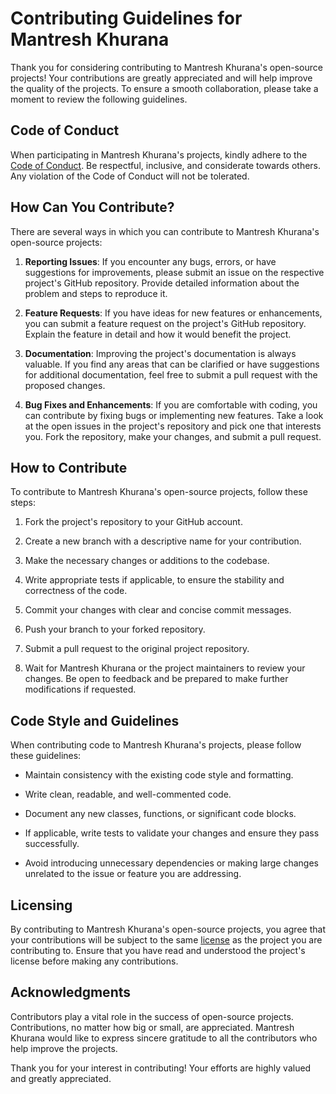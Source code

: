 # Contributing Guidelines for Mantresh Khurana

Thank you for considering contributing to Mantresh Khurana's open-source projects! Your contributions are greatly appreciated and will help improve the quality of the projects. To ensure a smooth collaboration, please take a moment to review the following guidelines.

## Code of Conduct

When participating in Mantresh Khurana's projects, kindly adhere to the [Code of Conduct](CODE_OF_CONDUCT.md). Be respectful, inclusive, and considerate towards others. Any violation of the Code of Conduct will not be tolerated.

## How Can You Contribute?

There are several ways in which you can contribute to Mantresh Khurana's open-source projects:

1. **Reporting Issues**: If you encounter any bugs, errors, or have suggestions for improvements, please submit an issue on the respective project's GitHub repository. Provide detailed information about the problem and steps to reproduce it.

2. **Feature Requests**: If you have ideas for new features or enhancements, you can submit a feature request on the project's GitHub repository. Explain the feature in detail and how it would benefit the project.

3. **Documentation**: Improving the project's documentation is always valuable. If you find any areas that can be clarified or have suggestions for additional documentation, feel free to submit a pull request with the proposed changes.

4. **Bug Fixes and Enhancements**: If you are comfortable with coding, you can contribute by fixing bugs or implementing new features. Take a look at the open issues in the project's repository and pick one that interests you. Fork the repository, make your changes, and submit a pull request.

## How to Contribute

To contribute to Mantresh Khurana's open-source projects, follow these steps:

1. Fork the project's repository to your GitHub account.

2. Create a new branch with a descriptive name for your contribution.

3. Make the necessary changes or additions to the codebase.

4. Write appropriate tests if applicable, to ensure the stability and correctness of the code.

5. Commit your changes with clear and concise commit messages.

6. Push your branch to your forked repository.

7. Submit a pull request to the original project repository.

8. Wait for Mantresh Khurana or the project maintainers to review your changes. Be open to feedback and be prepared to make further modifications if requested.

## Code Style and Guidelines

When contributing code to Mantresh Khurana's projects, please follow these guidelines:

- Maintain consistency with the existing code style and formatting.

- Write clean, readable, and well-commented code.

- Document any new classes, functions, or significant code blocks.

- If applicable, write tests to validate your changes and ensure they pass successfully.

- Avoid introducing unnecessary dependencies or making large changes unrelated to the issue or feature you are addressing.

## Licensing

By contributing to Mantresh Khurana's open-source projects, you agree that your contributions will be subject to the same [license](LICENSE) as the project you are contributing to. Ensure that you have read and understood the project's license before making any contributions.

## Acknowledgments

Contributors play a vital role in the success of open-source projects. Contributions, no matter how big or small, are appreciated. Mantresh Khurana would like to express sincere gratitude to all the contributors who help improve the projects.

Thank you for your interest in contributing! Your efforts are highly valued and greatly appreciated.